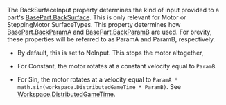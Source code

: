 The BackSurfaceInput property determines the kind of input provided to a part's [BasePart.BackSurface](https://developer.roblox.com/api-reference/property/BasePart/BackSurface). This is only relevant for Motor or SteppingMotor SurfaceTypes. This property determines how [BasePart.BackParamA](https://developer.roblox.com/api-reference/property/BasePart/BackParamA) and [BasePart.BackParamB](https://developer.roblox.com/api-reference/property/BasePart/BackParamB) are used. For brevity, these properties will be referred to as ParamA and ParamB, respectively.

  - By default, this is set to NoInput. This stops the motor altogether,

  - For Constant, the motor rotates at a constant velocity equal to `ParamB`.

  - For Sin, the motor rotates at a velocity equal to `ParamA * math.sin(workspace.DistributedGameTime * ParamB)`. See [Workspace.DistributedGameTime](https://developer.roblox.com/api-reference/property/Workspace/DistributedGameTime).